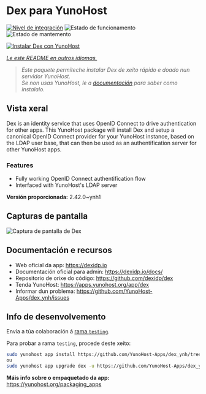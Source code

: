 <!--
NOTA: Este README foi creado automáticamente por <https://github.com/YunoHost/apps/tree/master/tools/readme_generator>
NON debe editarse manualmente.
-->

# Dex para YunoHost

[![Nivel de integración](https://apps.yunohost.org/badge/integration/dex)](https://ci-apps.yunohost.org/ci/apps/dex/)
![Estado de funcionamento](https://apps.yunohost.org/badge/state/dex)
![Estado de mantemento](https://apps.yunohost.org/badge/maintained/dex)

[![Instalar Dex con YunoHost](https://install-app.yunohost.org/install-with-yunohost.svg)](https://install-app.yunohost.org/?app=dex)

*[Le este README en outros idiomas.](./ALL_README.md)*

> *Este paquete permíteche instalar Dex de xeito rápido e doado nun servidor YunoHost.*  
> *Se non usas YunoHost, le a [documentación](https://yunohost.org/install) para saber como instalalo.*

## Vista xeral

Dex is an identity service that uses OpenID Connect to drive authentication for other apps.
This YunoHost package will install Dex and setup a canonical OpenID Connect provider for your YunoHost instance, based on the LDAP user base, that can then be used as an authentification server for other YunoHost apps.

### Features

- Fully working OpenID Connect authentification flow
- Interfaced with YunoHost's LDAP server


**Versión proporcionada:** 2.42.0~ynh1

## Capturas de pantalla

![Captura de pantalla de Dex](./doc/screenshots/Dex_screenshot.png)

## Documentación e recursos

- Web oficial da app: <https://dexidp.io>
- Documentación oficial para admin: <https://dexidp.io/docs/>
- Repositorio de orixe do código: <https://github.com/dexidp/dex>
- Tenda YunoHost: <https://apps.yunohost.org/app/dex>
- Informar dun problema: <https://github.com/YunoHost-Apps/dex_ynh/issues>

## Info de desenvolvemento

Envía a túa colaboración á [rama `testing`](https://github.com/YunoHost-Apps/dex_ynh/tree/testing).

Para probar a rama `testing`, procede deste xeito:

```bash
sudo yunohost app install https://github.com/YunoHost-Apps/dex_ynh/tree/testing --debug
ou
sudo yunohost app upgrade dex -u https://github.com/YunoHost-Apps/dex_ynh/tree/testing --debug
```

**Máis info sobre o empaquetado da app:** <https://yunohost.org/packaging_apps>
